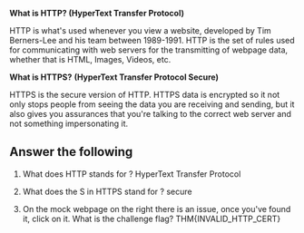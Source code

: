 
**What is HTTP? (HyperText Transfer Protocol)**

HTTP is what's used whenever you view a website, developed by Tim Berners-Lee and his team between 1989-1991. HTTP is the set of rules used for communicating with web servers for the transmitting of webpage data, whether that is HTML, Images, Videos, etc.

**What is HTTPS?** ****(HyperText Transfer Protocol Secure)****  

HTTPS is the secure version of HTTP. HTTPS data is encrypted so it not only stops people from seeing the data you are receiving and sending, but it also gives you assurances that you're talking to the correct web server and not something impersonating it.


## Answer the following

1) What does HTTP stands for ?
	HyperText Transfer Protocol

2) What does the S in HTTPS stand for ?
	 secure

3) On the mock webpage on the right there is an issue, once you've found it, click on it. What is the challenge flag?
	THM{INVALID_HTTP_CERT}